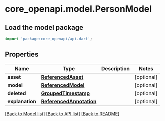 # core_openapi.model.PersonModel

## Load the model package
```dart
import 'package:core_openapi/api.dart';
```

## Properties
Name | Type | Description | Notes
------------ | ------------- | ------------- | -------------
**asset** | [**ReferencedAsset**](ReferencedAsset.md) |  | [optional] 
**model** | [**ReferencedModel**](ReferencedModel.md) |  | [optional] 
**deleted** | [**GroupedTimestamp**](GroupedTimestamp.md) |  | [optional] 
**explanation** | [**ReferencedAnnotation**](ReferencedAnnotation.md) |  | [optional] 

[[Back to Model list]](../README.md#documentation-for-models) [[Back to API list]](../README.md#documentation-for-api-endpoints) [[Back to README]](../README.md)


